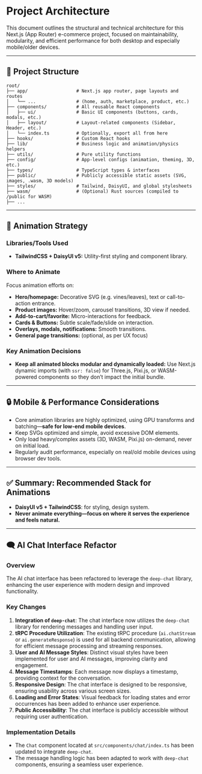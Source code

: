 # Project Architecture

This document outlines the structural and technical architecture for this Next.js (App Router) e-commerce project, focused on maintainability, modularity, and efficient performance for both desktop and especially mobile/older devices.

---

## 📁 Project Structure

```
root/
├── app/                  # Next.js app router, page layouts and routes
│   └── ...               # (home, auth, marketplace, product, etc.)
├── components/           # All reusable React components
│   ├── ui/               # Basic UI components (buttons, cards, modals, etc.)
│   ├── layout/           # Layout-related components (Sidebar, Header, etc.)
│   └── index.ts          # Optionally, export all from here
├── hooks/                # Custom React hooks
├── lib/                  # Business logic and animation/physics helpers
├── utils/                # Pure utility functions
├── config/               # App-level configs (animation, theming, 3D, etc.)
├── types/                # TypeScript types & interfaces
├── public/               # Publicly accessible static assets (SVG, images, .wasm, 3D models)
├── styles/               # Tailwind, DaisyUI, and global stylesheets
├── wasm/                 # (Optional) Rust sources (compiled to /public for WASM)
├── ...
```

---

## 🌟 Animation Strategy

### Libraries/Tools Used

- **TailwindCSS + DaisyUI v5:** Utility-first styling and component library.

### Where to Animate

Focus animation efforts on:

- **Hero/homepage:** Decorative SVG (e.g. vines/leaves), text or call-to-action entrance.
- **Product images:** Hover/zoom, carousel transitions, 3D view if needed.
- **Add-to-cart/favorite:** Micro-interactions for feedback.
- **Cards & Buttons:** Subtle scale/fade/slide on interaction.
- **Overlays, modals, notifications:** Smooth transitions.
- **General page transitions:** (optional, as per UX focus)

### Key Animation Decisions

- **Keep all animated blocks modular and dynamically loaded:** Use Next.js dynamic imports (with `ssr: false`) for Three.js, Pixi.js, or WASM-powered components so they don’t impact the initial bundle.

---

## 🔒 Mobile & Performance Considerations

- Core animation libraries are highly optimized, using GPU transforms and batching—**safe for low-end mobile devices**.
- Keep SVGs optimized and simple, avoid excessive DOM elements.
- Only load heavy/complex assets (3D, WASM, Pixi.js) on-demand, never on initial load.
- Regularly audit performance, especially on real/old mobile devices using browser dev tools.

---

## ✅ Summary: Recommended Stack for Animations

- **DaisyUI v5 + TailwindCSS**: for styling, design system.
- **Never animate everything—focus on where it serves the experience and feels natural.**

---

## 🗨️ AI Chat Interface Refactor

### Overview
The AI chat interface has been refactored to leverage the `deep-chat` library, enhancing the user experience with modern design and improved functionality.

### Key Changes
1. **Integration of `deep-chat`**: The chat interface now utilizes the `deep-chat` library for rendering messages and handling user input.
2. **tRPC Procedure Utilization**: The existing tRPC procedure (`ai.chatStream` or `ai.generateResponse`) is used for all backend communication, allowing for efficient message processing and streaming responses.
3. **User and AI Message Styles**: Distinct visual styles have been implemented for user and AI messages, improving clarity and engagement.
4. **Message Timestamps**: Each message now displays a timestamp, providing context for the conversation.
5. **Responsive Design**: The chat interface is designed to be responsive, ensuring usability across various screen sizes.
6. **Loading and Error States**: Visual feedback for loading states and error occurrences has been added to enhance user experience.
7. **Public Accessibility**: The chat interface is publicly accessible without requiring user authentication.

### Implementation Details
- The `Chat` component located at `src/components/chat/index.ts` has been updated to integrate `deep-chat`.
- The message handling logic has been adapted to work with `deep-chat` components, ensuring a seamless user experience.

